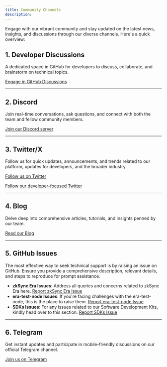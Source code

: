 ```yaml
---
title: Community Channels
description:
---
```


Engage with our vibrant community and stay updated on the latest news, insights, and discussions through our diverse channels. Here's a quick overview:

## **1. Developer Discussions**

A dedicated space in GitHub for developers to discuss, collaborate, and brainstorm on technical topics.

[Engage in GitHub Discussions](https://github.com/zkSync-Community-Hub/zksync-developers/discussions)

---

## **2. Discord**

Join real-time conversations, ask questions, and connect with both the team and fellow community members.

[Join our Discord server](https://join.zksync.dev/)

---

## **3. Twitter/X**

Follow us for quick updates, announcements, and trends related to our platform, updates for developers, and the broader industry.

[Follow us on Twitter](https://x.com/zksync)

[Follow our developer-focused Twitter](https://x.com/zkSyncDevs)

---

## **4. Blog**

Delve deep into comprehensive articles, tutorials, and insights penned by our team.

[Read our Blog](https://zksync.mirror.xyz/)

---

## **5. GitHub Issues**

The most effective way to seek technical support is by raising an issue on GitHub. Ensure you provide a comprehensive description,
relevant details, and steps to reproduce for prompt assistance.

- **zkSync Era Issues**: Address all queries and concerns related to zkSync Era here. [Report zkSync Era Issue](https://github.com/matter-labs/zksync-era/issues)
- **era-test-node Issues**: If you're facing challenges with the era-test-node, this is the place to raise them. [Report era-test-node Issue](https://github.com/matter-labs/era-test-node/issues)
- **SDKs Issues**: For any issues related to our Software Development Kits, kindly head over to this section. [Report SDKs Issue](https://github.com/zksync-sdk)

---

## **6. Telegram**

Get instant updates and participate in mobile-friendly discussions on our official Telegram channel.

[Join us on Telegram](https://t.me/zksync)
